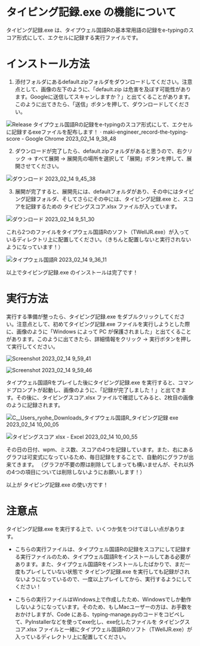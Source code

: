 # タイピング記録.exe の機能について
タイピング記録.exe は、タイプウェル国語Rの基本常用語の記録をe-typingのスコア形式にして、エクセルに記録する実行ファイルです。

# インストール方法

1. 添付フォルダにあるdefault.zipフォルダをダウンロードしてください。注意点として、画像の左下のように、「default.zip は危害を及ぼす可能性があります。Googleに送信してスキャンしますか？」と出てくることがあります。このように出てきたら、「送信」ボタンを押して、ダウンロードしてください。

![Release タイプウェル国語Rの記録をe-typingのスコア形式にして、エクセルに記録するexeファイルを配布します！ · maki-engineer_record-the-typing-score - Google Chrome 2023_02_14 9_38_48](https://user-images.githubusercontent.com/71965690/218608731-f39e2999-b737-4b17-8b68-0cd4d3a85e19.png)
 
2. ダウンロードが完了したら、default.zipフォルダがあると思うので、右クリック → すべて展開 → 展開先の場所を選択して「展開」ボタンを押して、展開させてください。

![ダウンロード 2023_02_14 9_45_38](https://user-images.githubusercontent.com/71965690/218609085-97f1ee80-1516-4e5d-a1fe-bd49e4701dd5.png)

3. 展開が完了すると、展開先には、defaultフォルダがあり、その中にはタイピング記録フォルダ、そしてさらにその中には、タイピング記録.exe と、スコアを記録するための タイピングスコア.xlsx ファイルが入っています。

![ダウンロード 2023_02_14 9_51_30](https://user-images.githubusercontent.com/71965690/218609793-3d4aac1f-38ab-4aa1-bbe7-af5bc7ccf3bb.png)

これら2つのファイルをタイプウェル国語Rのソフト（TWellJR.exe）が入っているディレクトリ上に配置してください。（きちんと配置しないと実行されないようになっています！）

![タイプウェル国語R 2023_02_14 9_36_11](https://user-images.githubusercontent.com/71965690/218607873-dd9ec895-8054-4cac-8473-3a220759b11f.png)

以上でタイピング記録.exe のインストールは完了です！

# 実行方法
実行する準備が整ったら、タイピング記録.exe をダブルクリックしてください。注意点として、初めてタイピング記録.exe ファイルを実行しようとした際に、画像のように「Windows によって PC が保護されました」と出てくることがあります。このように出てきたら、詳細情報をクリック → 実行ボタンを押して実行してください。

![Screenshot 2023_02_14 9_59_41](https://user-images.githubusercontent.com/71965690/218611181-85009dec-9e7e-48a6-8ad2-f0095df431e8.png)

![Screenshot 2023_02_14 9_59_46](https://user-images.githubusercontent.com/71965690/218611232-94bef788-6c37-44be-8237-a83696276c9f.png)

タイプウェル国語Rをプレイした後にタイピング記録.exe を実行すると、コマンドプロンプトが起動し、画像のように、「記録が完了しました！」と出てきます。その後に、タイピングスコア.xlsx ファイルで確認してみると、2枚目の画像のように記録されます。

![C__Users_ryohe_Downloads_タイプウェル国語R_タイピング記録 exe 2023_02_14 10_00_05](https://user-images.githubusercontent.com/71965690/218611914-18f669d1-95cd-4fdc-a77b-a27889148154.png)

![タイピングスコア xlsx - Excel 2023_02_14 10_00_55](https://user-images.githubusercontent.com/71965690/218611814-72e4d90f-7df7-4b6f-9c11-edf440e6b239.png)

その日の日付、wpm、ミス数、スコアの4つを記録しています。また、右にあるグラフは可変式になっているため、毎日記録をすることで、自動的にグラフが出来てきます。
（グラフが不要の際は削除してしまっても構いませんが、それ以外の4つの項目については削除しないようにお願いします！）

以上が タイピング記録.exe の使い方です！

# 注意点
タイピング記録.exe を実行する上で、いくつか気をつけてほしい点があります。

* こちらの実行ファイルは、タイプウェル国語Rの記録をスコアにして記録する実行ファイルのため、タイプウェル国語Rをインストールしてある必要があります。また、タイプウェル国語Rをインストールしたばかりで、まだ一度もプレイしていない状態で タイピング記録.exe を実行しても記録がされないようになっているので、一度以上プレイしてから、実行するようにしてください！

* こちらの実行ファイルはWindows上で作成したため、Windowsでしか動作しないようになっています。そのため、もしMacユーザーの方は、お手数をおかけしますが、Code にある、typing-manage.pyのコードをコピペして、PyInstallerなどを使ってexe化し、exe化したファイルを タイピングスコア.xlsx ファイルと一緒にタイプウェル国語Rのソフト（TWellJR.exe）が入っているディレクトリ上に配置してください。